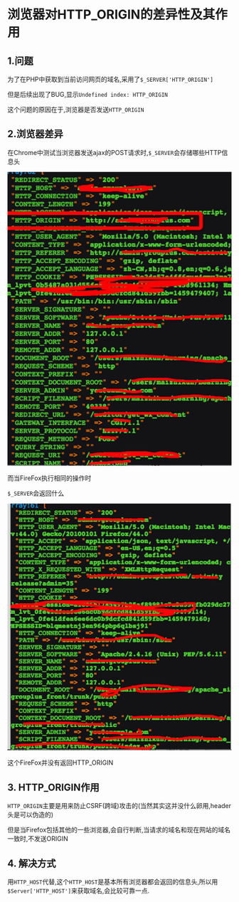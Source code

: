 # 浏览器对HTTP_ORIGIN的差异性及其作用

## 1.问题

为了在PHP中获取到当前访问网页的域名,采用了`$_SERVER['HTTP_ORIGIN']`

但是后续出现了BUG,显示`Undefined index: HTTP_ORIGIN`

这个问题的原因在于,浏览器是否发送`HTTP_ORIGIN`

## 2.浏览器差异

在Chrome中测试当浏览器发送ajax的POST请求时,`$_SERVER`会存储哪些HTTP信息头

![Chrome_ORIGIN](QQ20160401-4.png)

而当FireFox执行相同的操作时

`$_SERVER`会返回什么

![FireFox_ORIGIN](QQ20160401-5.png)

这个FireFox并没有返回HTTP_ORIGIN

## 3. HTTP_ORIGIN作用

`HTTP_ORIGIN`主要是用来防止CSRF(跨域)攻击的(当然其实这并没什么卵用,header头是可以伪造的)

但是当Firefox包括其他的一些浏览器,会自行判断,当请求的域名和现在网站的域名一致时,不发送ORIGIN

## 4. 解决方式

用`HTTP_HOST`代替,这个`HTTP_HOST`是基本所有浏览器都会返回的信息头,所以用`$Server['HTTP_HOST']`来获取域名,会比较可靠一点.
